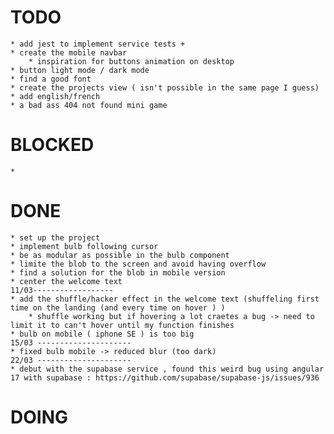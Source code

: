 # TODO
    * add jest to implement service tests + 
    * create the mobile navbar
        * inspiration for buttons animation on desktop  
    * button light mode / dark mode
    * find a good font
    * create the projects view ( isn't possible in the same page I guess)
    * add english/french 
    * a bad ass 404 not found mini game
# BLOCKED
    * 
# DONE
    * set up the project
    * implement bulb following cursor
    * be as modular as possible in the bulb component  
    * limite the blob to the screen and avoid having overflow
    * find a solution for the blob in mobile version
    * center the welcome text
    11/03------------------
    * add the shuffle/hacker effect in the welcome text (shuffeling first time on the landing (and every time on hover ) )
        * shuffle working but if hovering a lot craetes a bug -> need to limit it to can't hover until my function finishes 
    * bulb on mobile ( iphone SE ) is too big 
    15/03 ---------------------
    * fixed bulb mobile -> reduced blur (too dark) 
    22/03 ---------------------
    * debut with the supabase service , found this weird bug using angular 17 with supabase : https://github.com/supabase/supabase-js/issues/936
    

# DOING
    